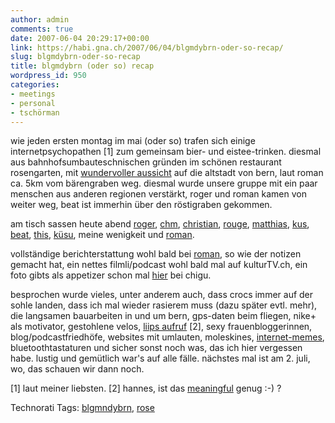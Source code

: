 ```yaml
---
author: admin
comments: true
date: 2007-06-04 20:29:17+00:00
link: https://habi.gna.ch/2007/06/04/blgmdybrn-oder-so-recap/
slug: blgmdybrn-oder-so-recap
title: blgmdybrn (oder so) recap
wordpress_id: 950
categories:
- meetings
- personal
- tschörman
---
```


wie jeden ersten montag im mai (oder so) trafen sich einige internetpsychopathen [1] zum gemeinsam bier- und eistee-trinken. diesmal aus bahnhofsumbauteschnischen gründen im schönen restaurant rosengarten, mit [wundervoller aussicht](http://bloxxs.org/?p=747) auf die altstadt von bern, laut roman ca. 5km vom bärengraben weg.
diesmal wurde unsere gruppe mit ein paar menschen aus anderen regionen verstärkt, roger und roman kamen von weiter weg, beat ist immerhin über den röstigraben gekommen.

am tisch sassen heute abend [roger](http://kulturtv.ch/), [chm](http://bloxxs.org/), [christian](http://hymnos.existenz.ch/), [rouge](http://www.rouge.ch/blog), [matthias](http://metablog.ch/), [kus](http://starfrosch.ch/), [beat](http://busblog2.blogspot.com/), [this](http://borniert.com/), [küsu](http://www.2xm.org/), meine wenigkeit und [roman](http://blog.yoda.ch/).

vollständige berichterstattung wohl bald bei [roman](http://blog.yoda.ch/), so wie der notizen gemacht hat, ein nettes filmli/podcast wohl bald mal auf kulturTV.ch, ein foto gibts als appetizer schon mal [hier](http://bloxxs.org/?p=751) bei chigu.

besprochen wurde vieles, unter anderem auch, dass crocs immer auf der sohle landen, dass ich mal wieder rasierem muss (dazu später evtl. mehr), die langsamen bauarbeiten in und um bern, gps-daten beim fliegen, nike+ als motivator, gestohlene velos, [liips aufruf](http://www.liip.ch/company/jobs/) [2], sexy frauenbloggerinnen, blog/podcastfriedhöfe, websites mit umlauten, moleskines, [internet-memes](http://flickr.com/photos/habi/508063541/), bluetoothtastaturen und sicher sonst noch was, das ich hier vergessen habe. lustig und gemütlich war's auf alle fälle. nächstes mal ist am 2. juli, wo, das schauen wir dann noch.

[1] laut meiner liebsten.
[2] hannes, ist das [meaningful](http://blog.liip.ch/archive/2007/05/30/write-about-our-job-offerings-win-a-liipod.html) genug :-) ?



Technorati Tags: [blgmndybrn](http://www.technorati.com/tag/blgmndybrn), [rose](http://www.technorati.com/tag/rose)
